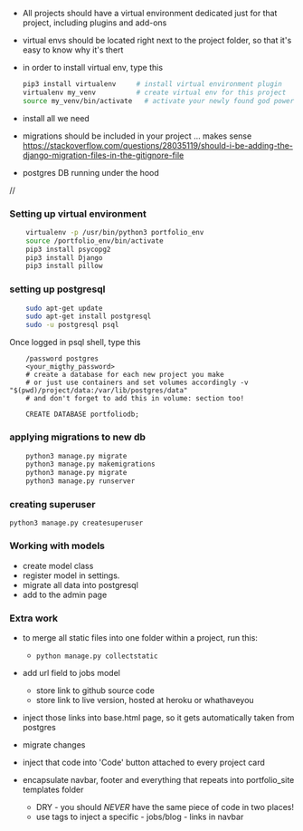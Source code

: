 + All projects should have a virtual environment dedicated just for that project, including plugins and add-ons
+ virtual envs should be located right next to the project folder, so that it's easy to know why it's thert
+ in order to install virtual env, type this
    ```bash
    pip3 install virtualenv     # install virtual environment plugin
    virtualenv my_venv          # create virtual env for this project
    source my_venv/bin/activate   # activate your newly found god powers!
    ```
+ install all we need

+ migrations should be included in your project ... makes sense
    https://stackoverflow.com/questions/28035119/should-i-be-adding-the-django-migration-files-in-the-gitignore-file

+ postgres DB running under the hood

//
### Setting up virtual environment
```bash
    virtualenv -p /usr/bin/python3 portfolio_env
    source /portfolio_env/bin/activate
    pip3 install psycopg2
    pip3 install Django
    pip3 install pillow
```

### setting up postgresql
```bash
    sudo apt-get update
    sudo apt-get install postgresql
    sudo -u postgresql psql
```
Once logged in psql shell, type this
```psql
    /password postgres
    <your_migthy_password>
    # create a database for each new project you make
    # or just use containers and set volumes accordingly -v "$(pwd)/project/data:/var/lib/postgres/data"
    # and don't forget to add this in volume: section too!

    CREATE DATABASE portfoliodb;
```

### applying migrations to new db
```bash
    python3 manage.py migrate
    python3 manage.py makemigrations
    python3 manage.py migrate
    python3 manage.py runserver
```

### creating superuser
`python3 manage.py createsuperuser`

### Working with models
+ create model class
+ register model in settings.
+ migrate all data into postgresql
+ add to the admin page

### Extra work
+ to merge all static files into one folder within a project, run this:
    + `python manage.py collectstatic`
+ add url field to jobs model
    + store link to github source code
    + store link to live version, hosted at heroku or whathaveyou
+ inject those links into base.html page, so it gets automatically taken from postgres
+ migrate changes
+ inject that code into 'Code' button attached to every project card

+ encapsulate navbar, footer and everything that repeats into portfolio_site templates folder
    + DRY - you should *NEVER* have the same piece of code in two places!
    + use tags to inject a specific - jobs/blog - links in navbar
